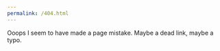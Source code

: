 ```yaml
---
permalink: /404.html
---
```


Ooops I seem to have made a page mistake. Maybe a dead link, maybe a typo. 